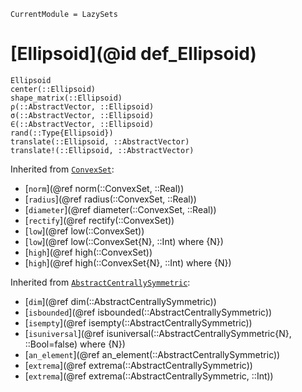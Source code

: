 ```@meta
CurrentModule = LazySets
```

# [Ellipsoid](@id def_Ellipsoid)

```@docs
Ellipsoid
center(::Ellipsoid)
shape_matrix(::Ellipsoid)
ρ(::AbstractVector, ::Ellipsoid)
σ(::AbstractVector, ::Ellipsoid)
∈(::AbstractVector, ::Ellipsoid)
rand(::Type{Ellipsoid})
translate(::Ellipsoid, ::AbstractVector)
translate!(::Ellipsoid, ::AbstractVector)
```
Inherited from [`ConvexSet`](@ref):
* [`norm`](@ref norm(::ConvexSet, ::Real))
* [`radius`](@ref radius(::ConvexSet, ::Real))
* [`diameter`](@ref diameter(::ConvexSet, ::Real))
* [`rectify`](@ref rectify(::ConvexSet))
* [`low`](@ref low(::ConvexSet))
* [`low`](@ref low(::ConvexSet{N}, ::Int) where {N})
* [`high`](@ref high(::ConvexSet))
* [`high`](@ref high(::ConvexSet{N}, ::Int) where {N})

Inherited from [`AbstractCentrallySymmetric`](@ref):
* [`dim`](@ref dim(::AbstractCentrallySymmetric))
* [`isbounded`](@ref isbounded(::AbstractCentrallySymmetric))
* [`isempty`](@ref isempty(::AbstractCentrallySymmetric))
* [`isuniversal`](@ref isuniversal(::AbstractCentrallySymmetric{N}, ::Bool=false) where {N})
* [`an_element`](@ref an_element(::AbstractCentrallySymmetric))
* [`extrema`](@ref extrema(::AbstractCentrallySymmetric))
* [`extrema`](@ref extrema(::AbstractCentrallySymmetric, ::Int))
